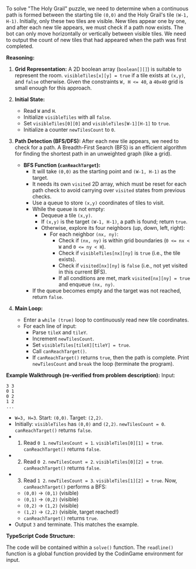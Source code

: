 To solve "The Holy Grail" puzzle, we need to determine when a continuous path is formed between the starting tile `(0,0)` and the Holy Grail's tile `(W-1, H-1)`. Initially, only these two tiles are visible. New tiles appear one by one, and after each new tile appears, we must check if a path now exists. The bot can only move horizontally or vertically between visible tiles. We need to output the count of new tiles that had appeared when the path was first completed.

**Reasoning:**

1.  **Grid Representation:** A 2D boolean array (`boolean[][]`) is suitable to represent the room. `visibleTiles[x][y] = true` if a tile exists at `(x,y)`, and `false` otherwise. Given the constraints `W, H <= 40`, a `40x40` grid is small enough for this approach.

2.  **Initial State:**
    *   Read `W` and `H`.
    *   Initialize `visibleTiles` with all `false`.
    *   Set `visibleTiles[0][0]` and `visibleTiles[W-1][H-1]` to `true`.
    *   Initialize a counter `newTilesCount` to `0`.

3.  **Path Detection (BFS/DFS):** After each new tile appears, we need to check for a path. A Breadth-First Search (BFS) is an efficient algorithm for finding the shortest path in an unweighted graph (like a grid).
    *   **BFS Function (`canReachTarget`):**
        *   It will take `(0,0)` as the starting point and `(W-1, H-1)` as the target.
        *   It needs its own `visited` 2D array, which must be reset for each path check to avoid carrying over `visited` states from previous checks.
        *   Use a queue to store `(x,y)` coordinates of tiles to visit.
        *   While the queue is not empty:
            *   Dequeue a tile `(x,y)`.
            *   If `(x,y)` is the target `(W-1, H-1)`, a path is found; return `true`.
            *   Otherwise, explore its four neighbors (up, down, left, right):
                *   For each neighbor `(nx, ny)`:
                    *   Check if `(nx, ny)` is within grid boundaries (`0 <= nx < W` and `0 <= ny < H`).
                    *   Check if `visibleTiles[nx][ny]` is `true` (i.e., the tile exists).
                    *   Check if `visited[nx][ny]` is `false` (i.e., not yet visited in this current BFS).
                    *   If all conditions are met, mark `visited[nx][ny] = true` and enqueue `(nx, ny)`.
        *   If the queue becomes empty and the target was not reached, return `false`.

4.  **Main Loop:**
    *   Enter a `while (true)` loop to continuously read new tile coordinates.
    *   For each line of input:
        *   Parse `tileX` and `tileY`.
        *   Increment `newTilesCount`.
        *   Set `visibleTiles[tileX][tileY] = true`.
        *   Call `canReachTarget()`.
        *   If `canReachTarget()` returns `true`, then the path is complete. Print `newTilesCount` and `break` the loop (terminate the program).

**Example Walkthrough (re-verified from problem description):**
Input:
```
3 3
0 1
0 2
1 2
...
```
*   `W=3, H=3`. Start: `(0,0)`. Target: `(2,2)`.
*   Initially: `visibleTiles` has `(0,0)` and `(2,2)`. `newTilesCount = 0`. `canReachTarget()` returns `false`.
*   1. Read `0 1`. `newTilesCount = 1`. `visibleTiles[0][1] = true`. `canReachTarget()` returns `false`.
*   2. Read `0 2`. `newTilesCount = 2`. `visibleTiles[0][2] = true`. `canReachTarget()` returns `false`.
*   3. Read `1 2`. `newTilesCount = 3`. `visibleTiles[1][2] = true`. Now, `canReachTarget()` performs a BFS:
    *   `(0,0)` -> `(0,1)` (visible)
    *   `(0,1)` -> `(0,2)` (visible)
    *   `(0,2)` -> `(1,2)` (visible)
    *   `(1,2)` -> `(2,2)` (visible, target reached!)
    *   `canReachTarget()` returns `true`.
*   Output `3` and terminate. This matches the example.

**TypeScript Code Structure:**

The code will be contained within a `solve()` function. The `readline()` function is a global function provided by the CodinGame environment for input.